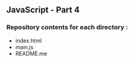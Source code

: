 ## JavaScript - Part 4
### Repository contents for each directory :
* index.html
* main.js
* README.me
